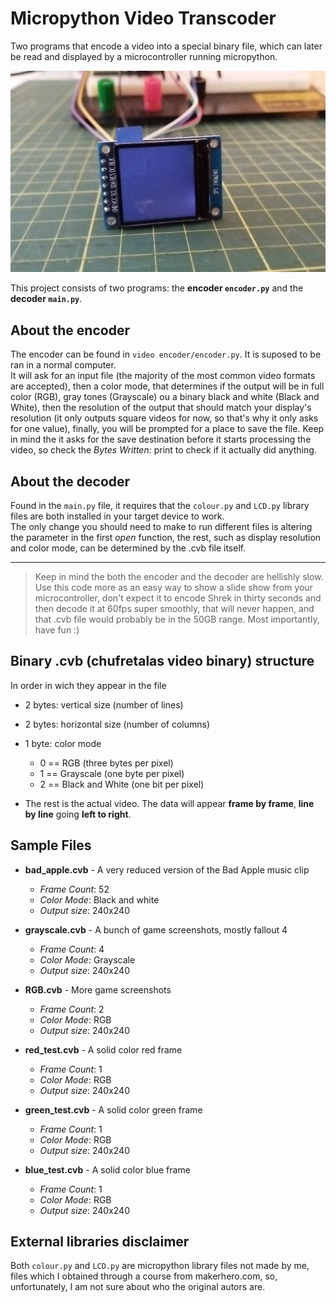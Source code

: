 # Micropython Video Transcoder

Two programs that encode a video into a special binary file, which can later be read and displayed by a microcontroller running micropython.

![video of a small LCD display playing a very choppy version of bad apple](readme_video.webp)

This project consists of two programs: the **encoder `encoder.py`** and the **decoder `main.py`**.

## About the encoder

The encoder can be found in `video encoder/encoder.py`. It is suposed to be ran in a normal computer.  
It will ask for an input file (the majority of the most common video formats are accepted), then a color mode, that determines if the output will be in full color (RGB), gray tones (Grayscale) ou a binary black and white (Black and White), then the resolution of the output that should match your display's resolution (it only outputs square videos for now, so that's why it only asks for one value), finally, you will be prompted for a place to save the file. Keep in mind the it asks for the save destination before it starts processing the video, so check the *Bytes Written:* print to check if it actually did anything.

## About the decoder

Found in the `main.py` file, it requires that the `colour.py` and `LCD.py` library files are both installed in your target device to work.  
The only change you should need to make to run different files is altering the parameter in the first *open* function, the rest, such as display resolution and color mode, can be determined by the .cvb file itself.

******

> Keep in mind the both the encoder and the decoder are hellishly slow. Use this code more as an easy way to show a slide show from your microcontroller, don't expect it to encode Shrek in thirty seconds and then decode it at 60fps super smoothly, that will never happen, and that .cvb file would probably be in the 50GB range. Most importantly, have fun :)

## Binary .cvb (chufretalas video binary) structure

In order in wich they appear in the file

- 2 bytes: vertical size (number of lines)
- 2 bytes: horizontal size (number of columns)
- 1 byte: color mode
  - 0 == RGB (three bytes per pixel)
  - 1 == Grayscale (one byte per pixel)
  - 2 == Black and White (one bit per pixel)

- The rest is the actual video. The data will appear **frame by frame**, **line by line** going **left to right**.

## Sample Files

- **bad_apple.cvb** - A very reduced version of the Bad Apple music clip
  - *Frame Count*: 52
  - *Color Mode*: Black and white
  - *Output size*: 240x240

- **grayscale.cvb** - A bunch of game screenshots, mostly fallout 4
  - *Frame Count*: 4
  - *Color Mode*: Grayscale
  - *Output size*: 240x240

- **RGB.cvb** - More game screenshots
  - *Frame Count*: 2
  - *Color Mode*: RGB
  - *Output size*: 240x240

- **red_test.cvb** - A solid color red frame
  - *Frame Count*: 1
  - *Color Mode*: RGB
  - *Output size*: 240x240

- **green_test.cvb** - A solid color green frame
  - *Frame Count*: 1
  - *Color Mode*: RGB
  - *Output size*: 240x240

- **blue_test.cvb** - A solid color blue frame
  - *Frame Count*: 1
  - *Color Mode*: RGB
  - *Output size*: 240x240

## External libraries disclaimer

Both `colour.py` and `LCD.py` are micropython library files not made by me, files which I obtained through a course from makerhero.com, so, unfortunately, I am not sure about who the original autors are.
